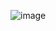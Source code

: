 ![image](https://github.com/Abhi865625/Cafe-Menu/assets/93569162/cd49d021-b808-42d1-8a77-68f260c764fd)
